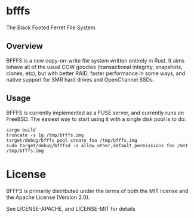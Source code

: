 # bfffs

The Black Footed Ferret File System

## Overview

BFFFS is a new copy-on-write file system written entirely in Rust.  It aims
tohave all of the usual COW goodies (transactional integrity, snapshots,
clones, etc), but with better RAID, faster performance in some ways, and
native support for SMR hard drives and OpenChannel SSDs.

## Usage

BFFFS is currently implemented as a FUSE server, and currently runs on
FreeBSD.  The easiest way to start using it with a single disk pool is to do:

```
cargo build
truncate -s 1g /tmp/bfffs.img
target/debug/bfffs pool create foo /tmp/bfffs.img
sudo target/debug/bfffsd -o allow_other,default_permissions foo /mnt /tmp/bfffs.img
```

# License
BFFFS is primarily distributed under the terms of both the MIT license
and the Apache License (Version 2.0).

See LICENSE-APACHE, and LICENSE-MIT for details
